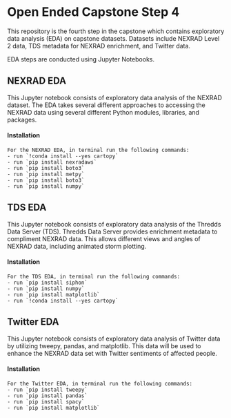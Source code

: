 # Open Ended Capstone Step 4
This repository is the fourth step in the capstone which contains exploratory data analysis (EDA) on capstone datasets. Datasets include NEXRAD Level 2 data, TDS metadata for NEXRAD enrichment, and Twitter data.

EDA steps are conducted using Jupyter Notebooks.

## NEXRAD EDA
This Jupyter notebook consists of exploratory data analysis of the NEXRAD dataset. The EDA takes several different approaches to accessing the NEXRAD data using several different Python modules, libraries, and packages.
#### Installation
    For the NEXRAD EDA, in terminal run the following commands:
    - run `!conda install --yes cartopy`
    - run `pip install nexradaws`
    - run `pip install boto3`
    - run `pip install metpy`
    - run `pip install boto3`
    - run `pip install numpy`
    
## TDS EDA
This Jupyter notebook consists of exploratory data analysis of the Thredds Data Server (TDS). Thredds Data Server provides enrichment metadata to compliment NEXRAD data. This allows different views and angles of NEXRAD data, including animated storm plotting.
#### Installation
    For the TDS EDA, in terminal run the following commands:
    - run `pip install siphon`
    - run `pip install numpy`
    - run `pip install matplotlib`
    - run `!conda install --yes cartopy`

## Twitter EDA
This Jupyter notebook consists of exploratory data analysis of Twitter data by utilizing tweepy, pandas, and matplotlib. This data will be used to enhance the NEXRAD data set with Twitter sentiments of affected people.
#### Installation
    For the Twitter EDA, in terminal run the following commands:
    - run `pip install tweepy`
    - run `pip install pandas`
    - run `pip install spacy`
    - run `pip install matplotlib`
